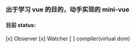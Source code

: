 ### 出于学习 vue 的目的，动手实现的 mini-vue

#### 目前 status:

[x] Observer
[x] Watcher
[ ] compiler(virtual dom)
